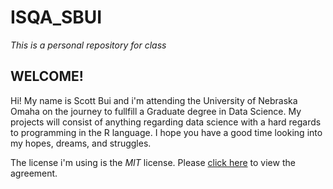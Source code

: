 # ISQA_SBUI
*This is a personal repository for class*

## __WELCOME!__



Hi! My name is Scott Bui and i'm attending the University of Nebraska Omaha on the journey to fullfill a Graduate degree in Data Science. My projects will consist of anything regarding data science with a hard regards to programming in the R language. I hope you have a good time looking into my hopes, dreams, and struggles.

The license i'm using is the *MIT* license. Please [click here](https://github.com/winterbulletconcerto/ISQA_SBUI/blob/c6563f1051eb482f3ad1cf859671b80cdc1313ea/LICENSE) to view the agreement.


